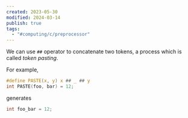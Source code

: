 ```yaml
---
created: 2023-05-30
modified: 2024-03-14
publish: true
tags:
  - "#computing/c/preprocessor"
---
```

We can use `##` operator to concatenate two tokens, a process which is called _token pasting_.

For example,
```c
#define PASTE(x, y) x ## _ ## y
int PASTE(foo, bar) = 12;
```

generates
```c
int foo_bar = 12;
```